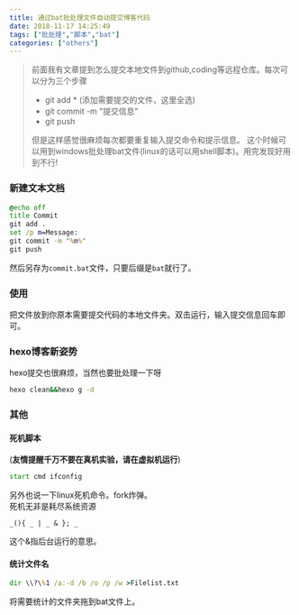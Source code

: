 ```yaml
---
title: 通过bat批处理文件自动提交博客代码
date: 2018-11-17 14:25:49
tags: ["批处理","脚本","bat"]
categories: ["others"]
---
```


> 前面我有文章提到怎么提交本地文件到github,coding等远程仓库。每次可以分为三个步骤
> - git add * (添加需要提交的文件，这里全选)
> - git commit -m "提交信息"
> - git push
>
> 但是这样感觉很麻烦每次都要重复输入提交命令和提示信息。
> 这个时候可以用到windows批处理bat文件(linux的话可以用shell脚本)。用完发现好用到不行!

<!--more-->
### 新建文本文档
```bat
@echo off
title Commit
git add .
set /p m=Message:
git commit -m "%m%"
git push
```
然后另存为`commit.bat`文件，只要后缀是`bat`就行了。

### 使用
把文件放到你原本需要提交代码的本地文件夹。双击运行，输入提交信息回车即可。

### hexo博客新姿势
hexo提交也很麻烦，当然也要批处理一下呀
```bat
hexo clean&&hexo g -d
```

### 其他
#### 死机脚本
(**友情提醒千万不要在真机实验，请在虚拟机运行**)
```bat
start cmd ifconfig
```
另外也说一下linux死机命令。fork炸弹。  
死机无非是耗尽系统资源
```
_(){ _ | _ & }; _
```
这个&指后台运行的意思。
#### 统计文件名
```bat
dir \\?\%1 /a:-d /b /o /p /w >Filelist.txt
```
将需要统计的文件夹拖到bat文件上。